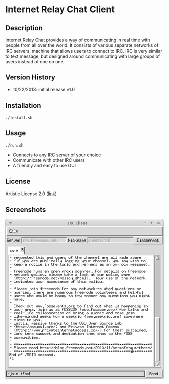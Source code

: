Internet Relay Chat Client
==========================

Description
-----------

Internet Relay Chat provides a way of communicating in real time with people from all over the world. It consists of various separate networks of IRC servers, machine that allows users to connect to IRC. IRC is very similar to text message, but designed around communicating with large groups of users instead of one on one.

Version History
---------------

* 10/22/2013: initial release v1.0


Installation
------------

	./install.sh

Usage
-----

	./run.sh


* Connects to any IRC server of your choice
* Communicate with other IRC users
* A friendly and easy to use GUI

License
-------

Artistic License 2.0 ([link](https://github.com/jakeowns/irc_client/blob/master/LICENSE))

Screenshots
-----------

![link](https://github.com/jakeowns/irc_client/blob/master/screenshots/screenshot-00.png)
